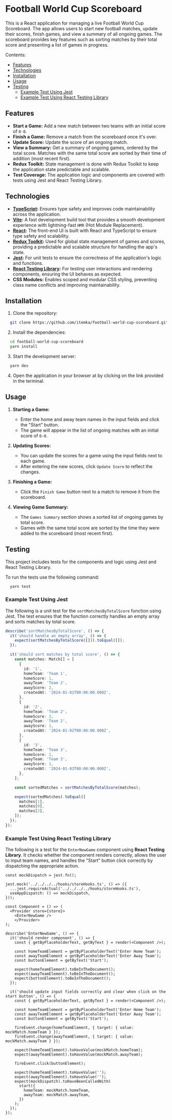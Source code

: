 # Football World Cup Scoreboard

This is a React application for managing a live Football World Cup Scoreboard. The app allows users to start new football matches, update their scores, finish games, and view a summary of all ongoing games. The scoreboard provides key features such as sorting matches by their total score and presenting a list of games in progress.

Contents:
- [Features](#features)
- [Technologies](#technologies)
- [Installation](#installation)
- [Usage](#usage)
- [Testing](#testing)
  - [Example Test Using Jest](#example-test-using-jest)
  - [Example Test Using React Testing Library](#example-test-using-react-testing-library)

## Features

- **Start a Game:** Add a new match between two teams with an initial score of `0-0`.
- **Finish a Game:** Remove a match from the scoreboard once it's over.
- **Update Score:** Update the score of an ongoing match.
- **View a Summary:** Get a summary of ongoing games, ordered by the total score. Matches with the same total score are sorted by their time of addition (most recent first).
- **Redux Toolkit:** State management is done with Redux Toolkit to keep the application state predictable and scalable.
- **Test Coverage:** The application logic and components are covered with tests using Jest and React Testing Library.

## Technologies

- **[TypeScript](https://www.typescriptlang.org/):** Ensures type safety and improves code maintainability across the application.
- **[Vite](https://vite.dev/):** A fast development build tool that provides a smooth development experience with lightning-fast `HMR` (Hot Module Replacement).
- **[React](https://react.dev/):** The front-end UI is built with React and TypeScript to ensure type safety and scalability.
- **[Redux Toolkit](https://redux-toolkit.js.org/):** Used for global state management of games and scores, providing a predictable and scalable structure for handling the app's state.
- **[Jest](https://jestjs.io/):** For unit tests to ensure the correctness of the application's logic and functions.
- **[React Testing Library](https://testing-library.com/):** For testing user interactions and rendering components, ensuring the UI behaves as expected.
- **CSS Modules:** Enables scoped and modular CSS styling, preventing class name conflicts and improving maintainability.

## Installation

1. Clone the repository:

```bash
  git clone https://github.com/itemka/football-world-cup-scoreboard.git
```

2. Install the dependencies:

```bash
  cd football-world-cup-scoreboard
  yarn install
```
3. Start the development server:

```bash
  yarn dev
```

4. Open the application in your browser at by clicking on the link provided in the terminal.

## Usage

1. **Starting a Game:**
    - Enter the home and away team names in the input fields and click the "Start" button.
    - The game will appear in the list of ongoing matches with an initial score of `0-0`.

2. **Updating Scores:**
    - You can update the scores for a game using the input fields next to each game.
    - After entering the new scores, click `Update Score` to reflect the changes.

3. **Finishing a Game:**
    - Click the `Finish Game` button next to a match to remove it from the scoreboard.

4. **Viewing Game Summary:**
    - The `Games Summary` section shows a sorted list of ongoing games by total score.
    - Games with the same total score are sorted by the time they were added to the scoreboard (most recent first).

## Testing

This project includes tests for the components and logic using Jest and React Testing Library.

To run the tests use the following command:

```bash
  yarn test
```

### Example Test Using Jest

The following is a unit test for the `sortMatchesByTotalScore` function using Jest. The test ensures that the function correctly handles an empty array and sorts matches by total score.

```typescript
describe('sortMatchesByTotalScore', () => {
  it('should handle an empty array', () => {
    expect(sortMatchesByTotalScore([])).toEqual([]);
  });

  it('should sort matches by total score', () => {
    const matches: Match[] = [
      {
        id: '1',
        homeTeam: 'Team 1',
        homeScore: 1,
        awayTeam: 'Team 2',
        awayScore: 2,
        createdAt: '2024-01-01T00:00:00.000Z',
      },
      {
        id: '2',
        homeTeam: 'Team 2',
        homeScore: 2,
        awayTeam: 'Team 2',
        awayScore: 1,
        createdAt: '2024-01-02T00:00:00.000Z',
      },
      {
        id: '3',
        homeTeam: 'Team 3',
        homeScore: 1,
        awayTeam: 'Team 3',
        awayScore: 1,
        createdAt: '2024-01-03T00:00:00.000Z',
      },
    ];

    const sortedMatches = sortMatchesByTotalScore(matches);

    expect(sortedMatches).toEqual([
      matches[1],
      matches[0],
      matches[2],
    ]);
  });
});
```

### Example Test Using React Testing Library

The following is a test for the `EnterNewGame` component using **React Testing Library**. It checks whether the component renders correctly, allows the user to input team names, and handles the "Start" button click correctly by dispatching the appropriate action.

```tsx
const mockDispatch = jest.fn();

jest.mock('../../../../hooks/storeHooks.ts', () => ({
  ...jest.requireActual('../../../../hooks/storeHooks.ts'),
  useAppDispatch: () => mockDispatch,
}));

const Component = () => (
  <Provider store={store}>
    <EnterNewGame />
    </Provider>
);

describe('EnterNewGame', () => {
  it('should render component', () => {
    const { getByPlaceholderText, getByText } = render(<Component />);

    const homeTeamElement = getByPlaceholderText('Enter Home Team');
    const awayTeamElement = getByPlaceholderText('Enter Away Team');
    const buttonElement = getByText('Start');

    expect(homeTeamElement).toBeInTheDocument();
    expect(awayTeamElement).toBeInTheDocument();
    expect(buttonElement).toBeInTheDocument();
  });

  it('should update input fields correctly and clear when click on the start button', () => {
    const { getByPlaceholderText, getByText } = render(<Component />);

    const homeTeamElement = getByPlaceholderText('Enter Home Team');
    const awayTeamElement = getByPlaceholderText('Enter Away Team');
    const buttonElement = getByText('Start');

    fireEvent.change(homeTeamElement, { target: { value: mockMatch.homeTeam } });
    fireEvent.change(awayTeamElement, { target: { value: mockMatch.awayTeam } });

    expect(homeTeamElement).toHaveValue(mockMatch.homeTeam);
    expect(awayTeamElement).toHaveValue(mockMatch.awayTeam);

    fireEvent.click(buttonElement);

    expect(homeTeamElement).toHaveValue('');
    expect(awayTeamElement).toHaveValue('');
    expect(mockDispatch).toHaveBeenCalledWith(
      start({
        homeTeam: mockMatch.homeTeam,
        awayTeam: mockMatch.awayTeam,
      })
    );
  });
});
```